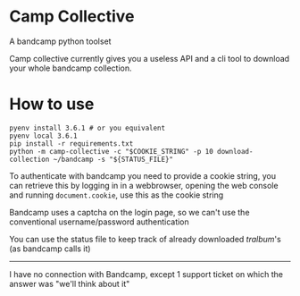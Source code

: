 # Camp Collective

A bandcamp python toolset


Camp collective currently gives you a useless API and a cli tool to download your whole bandcamp collection.

# How to use

```
pyenv install 3.6.1 # or you equivalent
pyenv local 3.6.1
pip install -r requirements.txt
python -m camp-collective -c "$COOKIE_STRING" -p 10 download-collection ~/bandcamp -s "${STATUS_FILE}"
```

To authenticate with bandcamp you need to provide a cookie string, you can retrieve this by logging in in a webbrowser, opening the web console and running `document.cookie`, use this as the cookie string

Bandcamp uses a captcha on the login page, so we can't use the conventional username/password authentication

You can use the status file to keep track of already downloaded _tralbum_'s (as bandcamp calls it)

---
I have no connection with Bandcamp, except 1 support ticket on which the answer was "we'll think about it"
